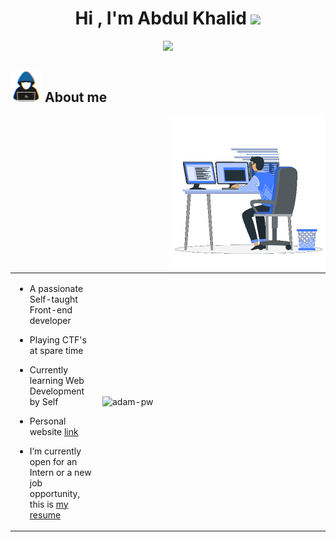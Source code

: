 <h1 align="center"><b>Hi , I'm Abdul Khalid </b><img src="https://media.giphy.com/media/hvRJCLFzcasrR4ia7z/giphy.gif" width="35"></h1>
<!--  -->
<p align="center">
  <a href="https://github.com/DenverCoder1/readme-typing-svg"><img src="https://readme-typing-svg.herokuapp.com?font=Time+New+Roman&color=cyan&size=25&center=true&vCenter=true&width=600&height=100&lines=Assalamu+O+Alaikum+Warahmatullah..&hearts;++;Self-taught+Front-End+Developer,;Computer+Science+Student,;CTF+Newbie,;Active+Learner/Researcher,;Love+to+learn+new+stuffs..<3"></a>
</p>

	
## <picture><img src = "https://github.com/0xAbdulKhalid/0xAbdulKhalid/raw/main/assets/mdImages/about_me.gif" width = 50px></picture> **About me**

<picture> <img align="right" src="https://github.com/0xAbdulKhalid/0xAbdulKhalid/raw/main/assets/mdImages/Right_Side.gif" width = 250px></picture>


<br>

<table>
  <tr>
    <td>

- A passionate Self-taught Front-end developer  
- Playing CTF's at spare time  
- Currently learning Web Development by Self  
- Personal website [link](https://www.0xabdulkhalid.ml)  
- I’m currently open for an Intern or a new job opportunity, this is [my resume](https://read.cv/0xabdulkhalid)

    </td>
    <td>
      <img align="right" src="https://github.com/Adam-pw/Adam-pw/blob/main/animation_500_kxa883sd.gif" alt="adam-pw" width="350"/>
    </td>
  </tr>
</table>

<br><br>
